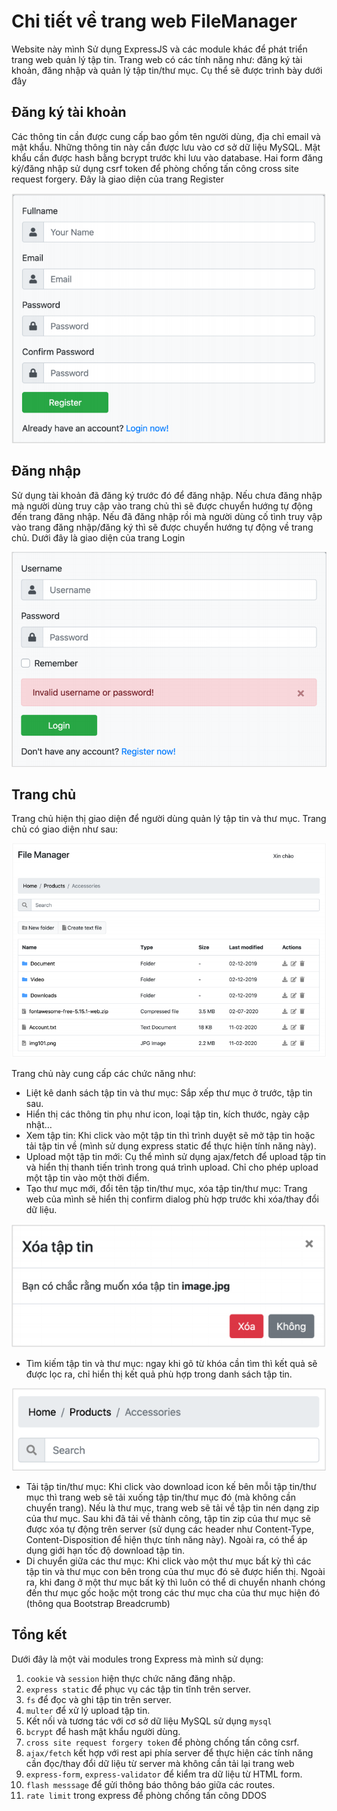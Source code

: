 # Chi tiết về trang web FileManager
Website này mình Sử dụng ExpressJS và các module khác để phát triển trang web quản lý tập tin. Trang 
web có các tính năng như: đăng ký tài khoản, đăng nhập và quản lý tập tin/thư mục. Cụ thể sẽ được trình bày dưới đây
  
## Đăng ký tài khoản
Các thông tin cần được cung cấp bao gồm tên người dùng, địa chỉ
email và mật khẩu. Những thông tin này cần được lưu vào cơ sở dữ liệu MySQL. Mật 
khẩu cần được hash bằng bcrypt trước khi lưu vào database. Hai form đăng ký/đăng nhập sử dụng csrf token để phòng chống 
tấn công cross site request forgery. Đây là giao diện của trang Register

![](img_for_git/register.png)

## Đăng nhập
Sử dụng tài khoản đã đăng ký trước đó để đăng nhập. Nếu chưa đăng nhập mà người dùng truy cập vào trang chủ thì sẽ được chuyển hướng tự động đến trang đăng nhập.
Nếu đã đăng nhập rồi mà người dùng cố tình truy vập vào trang đăng nhập/đăng ký thì sẽ được chuyển hướng tự động về trang chủ. 
Dưới đây là giao diện của trang Login

![](img_for_git/login.png)

## Trang chủ

Trang chủ hiện thị giao diện để người dùng quản lý tập tin và thư mục. Trang chủ có giao diện như sau:

![](img_for_git/home.png)


Trang chủ này cung cấp các chức năng như:

  - Liệt kê danh sách tập tin và thư mục: Sắp xếp thư mục ở trước, tập tin sau. 
  - Hiển thị các thông tin phụ như icon, loại tập tin, kích thước, ngày cập nhật…
  - Xem tập tin: Khi click vào một tập tin thì trình duyệt sẽ mở tập tin hoặc tải tập 
  tin về (mình sử dụng express static để thực hiện tính năng này).
  - Upload một tập tin mới: Cụ thể mình sử dụng ajax/fetch để upload tập tin và hiển thị thanh 
  tiến trình trong quá trình upload. Chỉ cho phép upload một tập tin vào một thời điểm.
  - Tạo thư mục mới, đổi tên tập tin/thư mục, xóa tập tin/thư mục: Trang web của mình sẽ hiển thị
  confirm dialog phù hợp trước khi xóa/thay đổi dữ liệu.

  ![](img_for_git/dialog.png)

  - Tìm kiếm tập tin và thư mục: ngay khi gõ từ khóa cần tìm thì kết quả sẽ được lọc ra, chỉ hiển thị kết quả phù hợp trong danh sách tập tin.

   ![](img_for_git/search.png)
   
  - Tải tập tin/thư mục: Khi click vào download icon kế bên mỗi tập tin/thư mục thì trang web sẽ tải xuống tập tin/thư mục đó (mà không cần chuyển trang). Nếu là thư mục, trang web sẽ tải về tập tin nén dạng zip của thư mục. Sau khi đã tải về thành công, tập tin zip của thư mục sẽ được xóa tự động trên server (sử dụng các header như Content-Type, Content-Disposition để hiện thực tính năng này). Ngoài ra, có thể áp dụng giới hạn tốc độ download tập tin.
  - Di chuyển giữa các thư mục: Khi click vào một thư mục bất kỳ thì các tập tin và thư mục con bên trong của thư mục đó sẽ được hiển thị. Ngoài ra, khi đang  ở một thư mục bất kỳ thì luôn có thể di chuyển nhanh chóng đến thư mục gốc hoặc một trong các thư mục cha của thư mục hiện đó (thông qua Bootstrap Breadcrumb)

## Tổng kết
Dưới đây là một vài modules trong Express mà mình sử dụng:

1. `cookie` và `session` hiện thực chức năng đăng nhập.
2. `express static` để phục vụ các tập tin tĩnh trên server.
3. `fs` để đọc và ghi tập tin trên server.
4. `multer` để xử lý upload tập tin.
5. Kết nối và tương tác với cơ sở dữ liệu MySQL sử dụng `mysql` 
6. `bcrypt` để hash mật khẩu người dùng.
7. `cross site request forgery token` để phòng chống tấn công csrf.
8. `ajax/fetch` kết hợp với rest api phía server để thực hiện các tính năng cần 
đọc/thay đổi dữ liệu từ server mà không cần tải lại trang web
9. `express-form`, `express-validator` để kiểm tra dữ liệu từ HTML form.
10. `flash messsage` để gửi thông báo thông báo giữa các routes.
11. `rate limit` trong express để phòng chống tấn công DDOS

